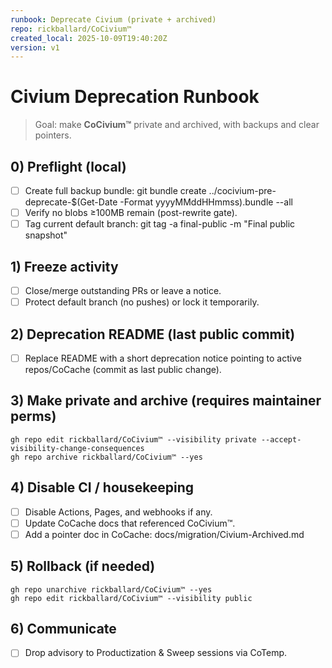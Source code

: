 ```yaml
---
runbook: Deprecate Civium (private + archived)
repo: rickballard/CoCivium™
created_local: 2025-10-09T19:40:20Z
version: v1
---
```


# Civium Deprecation Runbook

> Goal: make **CoCivium™** private and archived, with backups and clear pointers.

## 0) Preflight (local)
- [ ] Create full backup bundle:
      git bundle create ../cocivium-pre-deprecate-$(Get-Date -Format yyyyMMddHHmmss).bundle --all
- [ ] Verify no blobs ≥100MB remain (post-rewrite gate).
- [ ] Tag current default branch:
      git tag -a final-public -m "Final public snapshot"

## 1) Freeze activity
- [ ] Close/merge outstanding PRs or leave a notice.
- [ ] Protect default branch (no pushes) or lock it temporarily.

## 2) Deprecation README (last public commit)
- [ ] Replace README with a short deprecation notice pointing to active repos/CoCache (commit as last public change).

## 3) Make private and archive (requires maintainer perms)
    gh repo edit rickballard/CoCivium™ --visibility private --accept-visibility-change-consequences
    gh repo archive rickballard/CoCivium™ --yes

## 4) Disable CI / housekeeping
- [ ] Disable Actions, Pages, and webhooks if any.
- [ ] Update CoCache docs that referenced CoCivium™.
- [ ] Add a pointer doc in CoCache: docs/migration/Civium-Archived.md

## 5) Rollback (if needed)
    gh repo unarchive rickballard/CoCivium™ --yes
    gh repo edit rickballard/CoCivium™ --visibility public

## 6) Communicate
- [ ] Drop advisory to Productization & Sweep sessions via CoTemp.

